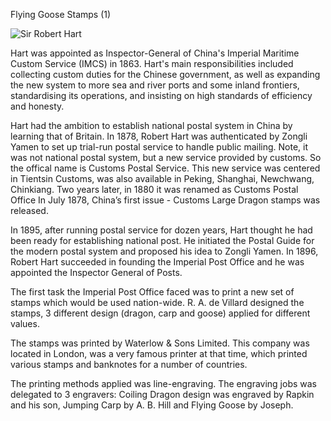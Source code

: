 Flying Goose Stamps (1)

![Sir Robert Hart](https://upload.wikimedia.org/wikipedia/commons/thumb/f/f7/Sir_Robert_Hart%2C_Baronet.jpg/220px-Sir_Robert_Hart%2C_Baronet.jpg)


Hart was appointed as Inspector-General of China's Imperial Maritime Custom Service (IMCS) in 1863. Hart's main responsibilities included collecting custom duties for the Chinese government, as well as expanding the new system to more sea and river ports and some inland frontiers, standardising its operations, and insisting on high standards of efficiency and honesty.

Hart had the ambition to establish national postal system in China by learning that of Britain.
In 1878, Robert Hart was authenticated by Zongli Yamen to set up trial-run postal service to handle public mailing. Note, it was not national postal system, but a new service provided by customs. So the offical name is Customs Postal Service.
This new service was centered in Tientsin Customs, was also available in Peking, Shanghai, Newchwang, Chinkiang. Two years later, in 1880 it was renamed as Customs Postal Office
In July 1878, China’s first issue - Customs Large Dragon stamps was released.

In 1895, after running postal service for dozen years, Hart thought he had been ready for establishing national post. He initiated the Postal Guide for the modern postal system and proposed his idea to Zongli Yamen.
In 1896, Robert Hart succeeded in founding the Imperial Post Office and he was appointed the Inspector General of Posts.

The first task the Imperial Post Office faced was to print a new set of stamps which would be used nation-wide. R. A. de Villard designed the stamps, 3 different design (dragon, carp and goose) applied for different values.

The stamps was printed by Waterlow & Sons Limited. This company was located in London, was a very famous printer at that time, which printed various stamps and banknotes for a number of countries.

The printing methods applied was line-engraving. The engraving jobs was delegated to 3 engravers: Coiling Dragon design was engraved by Rapkin and his son, Jumping Carp by A. B. Hill and Flying Goose by Joseph.

